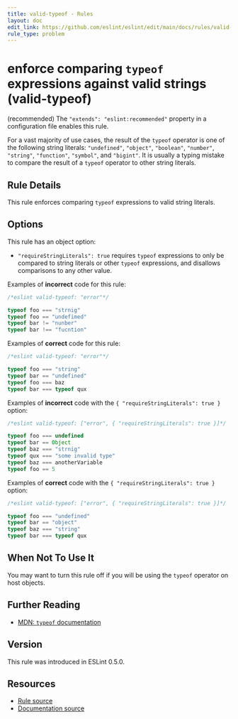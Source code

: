 ```yaml
---
title: valid-typeof - Rules
layout: doc
edit_link: https://github.com/eslint/eslint/edit/main/docs/rules/valid-typeof.md
rule_type: problem
---
```

<!-- Note: No pull requests accepted for this file. See README.md in the root directory for details. -->

# enforce comparing `typeof` expressions against valid strings (valid-typeof)

(recommended) The `"extends": "eslint:recommended"` property in a configuration file enables this rule.

For a vast majority of use cases, the result of the `typeof` operator is one of the following string literals: `"undefined"`, `"object"`, `"boolean"`, `"number"`, `"string"`, `"function"`, `"symbol"`, and `"bigint"`. It is usually a typing mistake to compare the result of a `typeof` operator to other string literals.

## Rule Details

This rule enforces comparing `typeof` expressions to valid string literals.

## Options

This rule has an object option:

* `"requireStringLiterals": true` requires `typeof` expressions to only be compared to string literals or other `typeof` expressions, and disallows comparisons to any other value.

Examples of **incorrect** code for this rule:

```js
/*eslint valid-typeof: "error"*/

typeof foo === "strnig"
typeof foo == "undefimed"
typeof bar != "nunber"
typeof bar !== "fucntion"
```

Examples of **correct** code for this rule:

```js
/*eslint valid-typeof: "error"*/

typeof foo === "string"
typeof bar == "undefined"
typeof foo === baz
typeof bar === typeof qux
```

Examples of **incorrect** code with the `{ "requireStringLiterals": true }` option:

```js
/*eslint valid-typeof: ["error", { "requireStringLiterals": true }]*/

typeof foo === undefined
typeof bar == Object
typeof baz === "strnig"
typeof qux === "some invalid type"
typeof baz === anotherVariable
typeof foo == 5
```

Examples of **correct** code with the `{ "requireStringLiterals": true }` option:

```js
/*eslint valid-typeof: ["error", { "requireStringLiterals": true }]*/

typeof foo === "undefined"
typeof bar == "object"
typeof baz === "string"
typeof bar === typeof qux
```

## When Not To Use It

You may want to turn this rule off if you will be using the `typeof` operator on host objects.

## Further Reading

* [MDN: `typeof` documentation](https://developer.mozilla.org/en-US/docs/Web/JavaScript/Reference/Operators/typeof)

## Version

This rule was introduced in ESLint 0.5.0.

## Resources

* [Rule source](https://github.com/eslint/eslint/tree/HEAD/lib/rules/valid-typeof.js)
* [Documentation source](https://github.com/eslint/eslint/tree/HEAD/docs/rules/valid-typeof.md)
